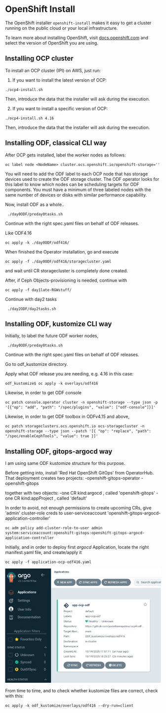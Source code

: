 # OpenShift Install

The OpenShift installer `openshift-install` makes it easy to get a cluster
running on the public cloud or your local infrastructure.

To learn more about installing OpenShift, visit [docs.openshift.com](https://docs.openshift.com)
and select the version of OpenShift you are using.

## Installing OCP cluster

To install an OCP cluster (IPI) on AWS, just run:

1. If you want to install the latest version of OCP:
```
./ocp4-install.sh
```

Then, introduce the data that the installer will ask during the execution.

2. If you want to install a specific version of OCP:
```
./ocp4-install.sh 4.16
```

Then, introduce the data that the installer will ask during the execution.

## Installing ODF, classical CLI way

After OCP gets installed, label the worker nodes as follows:

```
oc label node <NodeName> cluster.ocs.openshift.io/openshift-storage=''
```

You will need to add the ODF label to each OCP node that has storage devices used to create the ODF storage cluster. The ODF operator looks for this label to know which nodes can be scheduling targets for ODF components. You must have a minimum of three labeled nodes with the same number of devices or disks with similar performance capability. 

Now, install ODF as a whole..

```
 ./day0ODF/preday0tasks.sh
```

Continue with the right spec.yaml files on behalf of ODF releases.

Like ODF4.16

```
oc apply -k ./day0ODF/odf416/
```

When finished the Operator installation, go and execute

```
oc apply -f ./day0ODF/odf416/storagecluster.yaml

```
and wait until CR storagecluster is completely done created.


After, if Ceph Objects-provisioning is needed, continue with 

```
oc apply -f day1late-RGWstuff/
```

Continue with day2 tasks

```
 ./day2ODF/day2tasks.sh
```



## Installing ODF, kustomize CLI way

Initially, to label the future ODF worker nodes,

```
 ./day0ODF/preday0tasks.sh
```

Continue with the right spec.yaml files on behalf of ODF releases.

Go to odf_kustomize directory.

Apply what ODF release you are needing, e.g. 4.16 in this case:

```
odf_kustomize$ oc apply -k overlays/odf416
```

Likewise, in order to get ODF console

```
oc patch console.operator cluster -n openshift-storage --type json -p '[{"op": "add", "path": "/spec/plugins", "value": ["odf-console"]}]'
```

Likewise, in order to get ODF toolbox in ODFv4.15 and above,

```
oc patch storageclusters.ocs.openshift.io ocs-storagecluster -n openshift-storage --type json --patch '[{ "op": "replace", "path": "/spec/enableCephTools", "value": true }]'
```



## Installing ODF, gitops-argocd way

I am using same ODF kustomize structure for this purpose.

Before getting into, install 'Red Hat OpenShift GitOps' from OperatorHub.
That deployment creates two projects:
  -openshift-gitops-operator
  -openshift-gitops

together with two objects: 
  -one CR kind:argocd , called 'openshift-gitops'
  -one CR kind:appProject , called 'default'

In order to avoid, not enough permissions to create upcoming CRs, give 'admin' cluster-role creds to user-serviceaccount 'openshift-gitops-argocd-application-controller'

```
oc adm policy add-cluster-role-to-user admin  system:serviceaccount:openshift-gitops:openshift-gitops-argocd-application-controller
```

Initially, and in order to deploy first *argocd* Application, locate the right manifest.yaml file, and create/apply it

```
oc apply -f application-ocp-odf416.yaml
```

<img src="argocd_Screenshot_ocp-odf.png" alt="">

From time to time, and to check whether kustomize files are correct, check with this:

```
oc apply -k odf_kustomize/overlays/odf416 --dry-run=client
```
